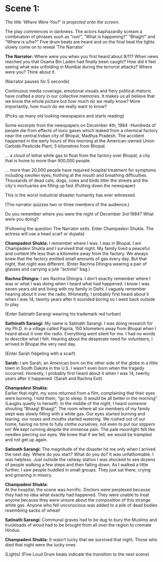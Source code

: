 # Scene 1: 
_The title ‘Where Were You?’ is projected onto the screen._

The play commences in darkness. The actors haphazardly scream a combination of phrases such as “run!”, “What is happening?” “Bhagh!”  and “Where is s/he?” Five drum beats are heard and on the final beat the lights slowly come on to reveal ‘The Narrator’

**The Narrator:**
Where were you when you first heard about 9/11? When news reached you that Osama Bin Laden had finally been caught? How did it feel seeing what was unfolding in Mumbai during the terrorist attacks?  Where were you? Think about it.

(Narrator pauses for 5 seconds)

Continuous media coverage, emotional visuals and fiery political rhetoric have crafted a story in our collective memories. It makes us all believe that we know the whole picture but how much do we really know? More importantly, how much do we really want to know?

(Picks up many old looking newspapers and starts reading) 

Some excerpts from the newspapers on December 4th, 1984 -Hundreds of people die from effects of toxic gases which leaked from a chemical factory near the central Indian city of Bhopal, Madhya Pradesh. The accident happened in the early hours of this morning at the American-owned Union Carbide Pesticide Plant, 5 kilometres from Bhopal. 

… a cloud of lethal white gas to float from the factory over Bhopal, a city that is home to more than 900,000 people.

… more than 20,000 people have required hospital treatment for symptoms including swollen eyes, frothing at the mouth and breathing difficulties. 
Thousands of dead cats, dogs, cows and birds litter the streets and the city's mortuaries are filling up fast.(Putting down the newspaper) 

This is the worst industrial disaster humanity has ever witnessed.

(The narrator quizzes two or three members of the audience.)

Do you remember where you were the night of December 3rd 1984?  What were you doing?

(Following the question The Narrator exits. Enter Champadevi Shukla. The actress will use a head scarf or dupata)

**Champadevi Shukla:**
I remember where I was. I was in Bhopal. I am Champadevi Shukla and I survived that night.  My family lived a peaceful and content life less than a kilometre away from the factory. We always knew that the factory emitted small amounts of gas every day. But that night, that night was different.
(Enter Rachna Dhingra wearing a pair of glasses and carrying a jute “activist” bag.)

**Rachna Dhingra:**
I am Rachna Dhingra. I don’t exactly remember where I was or what I was doing when I heard what had happened. I know I was seven years old and living with my family in Delhi. I vaguely remember hearing about it over the radio. ItHonestly, I probably first heard about it when I was 14, twenty years after it sounded boring so I went back outside to play.

(Enter Satinath Sarangi wearing his trademark red turban)

**Sathinath Sarangi:**
My name is Satinath Sarangi. I was doing research for my Ph.D. in a village called Papria, 150 kilometers away from Bhopal when I heard about it over the radio. Everything went silent for me. I had no words to describe what I felt. Hearing about the desperate need for volunteers, I arrived in Bhopal the very next day.

(Enter Sarah fidgeting with a scarf)

**Sarah:** 
I am Sarah, an American born on the other side of the globe in a little town in South Dakota in the U.S. I wasn’t even born when the tragedy occurred. Honestly, I probably first heard about it when I was 14, twenty years after it happened.
(Sarah and Rachna Exit)

**Champadevi Shukla:**  
Earlier that night, my sons returned from a film, complaining that their eyes were burning. I told them, “go to sleep. It would be all better in the morning” (Laughs quietly to herself).
In the middle of the night, I heard someone shouting “Bhaag! Bhaag!”. The room where all six members of my family slept was slowly filling with a white gas. Our eyes started burning and tearing; our noses and mouths started watering. We rushed out of our home, having no time to fully clothe ourselves, not even to put our slippers on!
We kept running  despite the immense pain. The pale moonlight felt like needles piercing our eyes. We knew that if we fell, we would be trampled and not get up again.

**Satinath Sarangi:**
The magnitude of the disaster hit me only when I arrived the next day. Where do you start? What do you do? It was unfathomable. I was helpless. Just outside the railway station I was shocked to see dozens of people walking a few steps and then falling down. As I walked a little further, I saw people huddled in small groups. They just sat there; crying and groaning in misery.

**Champadevi Shukla:**  
At the hospital, the scene was horrific. Doctors were perplexed because they had no idea what exactly had happened. They were unable to treat anyone because they were unsure about the composition of this strange white gas. Anyone who fell unconscious was added to a pile of dead bodies resembling sacks of wheat!

**Satinath Sarangi:**
Communal graves had to be dug to bury the Muslims and truckloads of wood had to be brought from all over the region to cremate Hindus.

**Champadevi Shukla:**
It wasn’t lucky that we survived that night. Those who died that night were the lucky ones

(Lights) (Five Loud Drum beats indicate the transition to the next scene)
